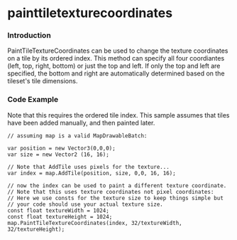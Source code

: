 # painttiletexturecoordinates

### Introduction

PaintTileTextureCoordinates can be used to change the texture coordinates on a tile by its ordered index. This method can specify all four coordiantes (left, top, right, bottom) or just the top and left. If only the top and left are specified, the bottom and right are automatically determined based on the tileset's tile dimensions.

### Code Example

Note that this requires the ordered tile index. This sample assumes that tiles have been added manually, and then painted later.

```lang:c#
// assuming map is a valid MapDrawableBatch:

var position = new Vector3(0,0,0);
var size = new Vector2 (16, 16);

// Note that AddTile uses pixels for the texture...
var index = map.AddTile(position, size, 0,0, 16, 16);

// now the index can be used to paint a different texture coordinate.
// Note that this uses texture coordinates not pixel coordinates:
// Here we use consts for the texture size to keep things simple but
// your code should use your actual texture size.
const float textureWidth = 1024;
const float textureHeight = 1024;
map.PaintTileTextureCoordinates(index, 32/textureWidth, 32/textureHeight);
```

&#x20;
